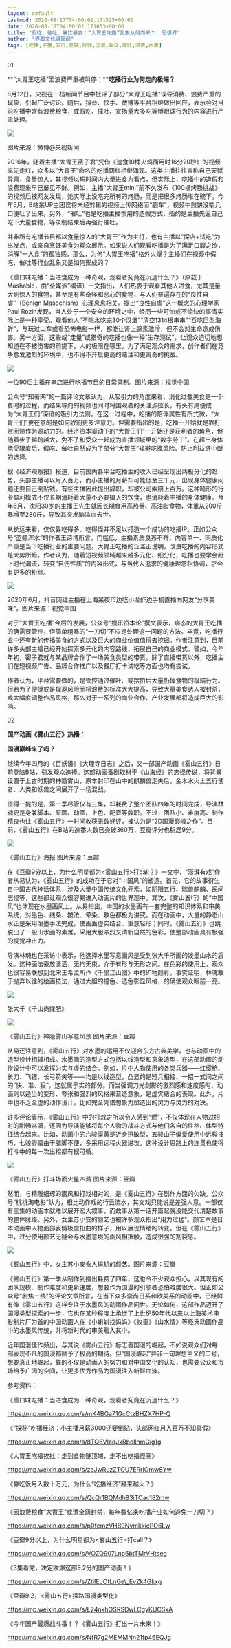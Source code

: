 ```yaml
---
layout: default
Lastmod: 2020-08-17T04:00:02.171525+00:00
date: 2020-08-17T04:00:02.171033+00:00
title: "假吃、催吐、暴饮暴食：“大胃王吃播”乱象从何而来？| 思想界"
author: "界面文化编辑部"
tags: [吃播,主播,五行,豆瓣,视频,国漫,观众,催吐,浪费,水墨]
---
```


01

**“大胃王吃播”因浪费严重被叫停：****吃播行业为何走向极端？**

  

  

8月12日，央视在一档新闻节目中批评了部分“大胃王吃播”误导消费、浪费严重的现象，引起广泛讨论。随后，抖音、快手、微博等平台相继做出回应，表示会对目前吃播中含有浪费粮食，或假吃、催吐、宣扬量大多吃等博眼球行为的内容进行严肃处理。

![](https://images.weserv.nl/?url=https%3A//mmbiz.qpic.cn/mmbiz_jpg/eVgFJeI3G7WrRyVJZR2oXEJUFr3yof4TX8QzuficwOFtBicDAeQ9ic1d7qqWF3fejl8X7roe9kmzbf8c2hLhpRmFg/640%3Fwx_fmt%3Djpeg)

图片来源：微博@央视新闻

2016年，随着主播“大胃王密子君”凭借《速食10桶火鸡面用时16分20秒》的视频率先走红，众多以“大胃王”命名的吃播网红相继涌现。这类主播往往宣称自己天赋异禀，食量惊人，其视频以短时间内大量进食为看点，但实际上，吃播中的造假和浪费现象早已屡见不鲜。例如，主播“大胃王mini”前不久发布《100根烤肠挑战》的视频后被网友发现，她实际上没吃完所有的烤肠，而是把很多烤肠堆在碗下。今年5月，B站某UP主因误将未经剪辑的视频上传网络而“翻车”，视频中煎饼没嚼几口便吐了出来。另外，“催吐”也是吃播主播惯用的造假方式，指的是主播先逼自己吃下大量食物，等录制结束后再强行催吐。

并非所有吃播节目都以食量惊人的“大胃王”作为主打，也有主播以“探店+试吃”为出发点，或亲自烹饪美食为观众展示。如果说人们观看吃播是为了满足口腹之欲，消解“一人食”的孤独感，那么，为何“大胃王吃播”格外火爆？主播们在视频中假吃、催吐等行业乱象又是如何形成的？

《重口味吃播：当进食成为一种奇观，观看者究竟在沉迷什么？》（原载于Mashable，由“全媒派”编译）一文指出，人们热衷于观看其他人进食，尤其是量大到惊人的食物，甚至是有些奇怪和恶心的食物，与人们普遍存在的“良性自虐”（Benign Masochism）心理息息相关。提出“良性自虐”这一概念的心理学家Paul Rozin发现，当人处于一个安全的环境之中，经历一些可怕或不愉快的事情实际上是一种享受。观看他人“不喝水吃完30个汉堡”“清空1314根串串”“吞吃巨型海鲜”，与玩过山车或看恐怖电影一样，都能让肾上腺素激增，但不会对生命造成伤害。另一方面，这些或“走量”或猎奇的吃播也像一种“生存测试”，让观众迫切地想知道在不被伤害的前提下，人的极限在哪里。为了满足观众的需求，创作者们在竞争愈发激烈的环境中，也不得不开启更高的赌注和更离奇的挑战。

![](https://images.weserv.nl/?url=https%3A//mmbiz.qpic.cn/mmbiz_jpg/eVgFJeI3G7WrRyVJZR2oXEJUFr3yof4TPXY5sxD6WWE1ujaToIvjcl4ykc1HqtnpvkdJHvfK86RGtFSuwyJ5HA/640%3Fwx_fmt%3Djpeg)

一位90后主播在串店进行吃播节目的日常录制。图片来源：视觉中国

公众号“知著网”的一篇评论文章认为，从吸引力的角度来看，消化过载美食是一个费时的过程，而结果导向的视频也同时将围观者的关注点拉长，有头有尾便成为“大胃王们”深谙的吸引力法则。在这一过程中，吃播的陪伴属性有所式微，“大胃王们”更在意的是如何收割更多注意力。但需要指出的是，吃播一开始就是靠打赏回馈作为源动力的。经济资本驱动下的“大胃王们”一开始还是获利者的角色，但随着步子越跨越大，免不了和受众一起成为直播领域里的“数字劳工”。在超出身体承受限度后，假吃、催吐自然成为了部分“大胃王”规避吃撑风险、防止利益链中断的选择。

据《经济观察报》报道，目前国内各平台吃播主的收入已经呈现出两极分化的趋势。头部主播可以月入百万，而小主播的月薪却可能低至三千元，出现身体健康问题还要自己倒贴钱。有些主播因此提出辞职，却被公司索赔上百万。这种畸形的行业盈利模式不仅长期消耗着大量不必要摄入的饮食，也消耗着主播的身体健康。今年6月，沈阳30岁的主播王先生就因长期食用高热量、高油脂食物，体重从200斤暴增至280斤，导致其突发脑溢血去世。

从长远来看，仅仅靠吃得多、吃得怪并不足以打造一个成功的吃播IP。正如公众号“蓝鲸浑水”的作者王诗博所言，门槛低，主播素质良莠不齐，内容单一、同质化严重是当下吃播行业的主要问题。大胃王吃播的泛滥正说明，改良吃播的内容形式是大势所趋。作者认为，随着短视频领域越来越多元化、细分化，吃播也要学会赶上时代潮流，转变“自伤性质”的内容形式，与当代人追求的健康理念相协调，才会有更多的粉丝。

![](https://images.weserv.nl/?url=https%3A//mmbiz.qpic.cn/mmbiz_jpg/eVgFJeI3G7WrRyVJZR2oXEJUFr3yof4To6Hvr3Emkaiaj8qafcSuunkfo2rs736ezmRU2xYJRjJqbTEEF3uBHxA/640%3Fwx_fmt%3Djpeg)

2020年6月，抖音网红主播在上海某夜市边吃小龙虾边手机直播向网友“分享美味”。图片来源：视觉中国

对于“大胃王吃播”今后的发展，公众号“娱乐资本论”撰文表示，病态的大胃王吃播的确需要管控，但简单粗暴的“一刀切”不应是处理这一问题的方法。毕竟，吃播行业中还有新的传播美食的方式以及巨大的商业价值值得去挖掘。作者注意到，目前许多头部主播已经开始探索多元化的内容路线，拓展自己的商业模式。譬如，今年年初，密子君就与某品牌合作了一场美食类型的带货。除了直播带货以外，吃播主们在短视频广告、品牌合作推广以及餐厅打卡试吃等方面也均有尝试。

作者认为，平台需要做的，是管控通过催吐、或摆拍后大量扔掉食物的极端行为。但若为了便捷或是规避风险而将浪费的标准大大提高，导致大量美食达人被封杀，或大幅度调整作品风格，那么对于一系列的商业合作、产业发展都将造成巨大的影响。

02

**国产动画《雾山五行》热播：**

**国漫巅峰来了吗？**

  

  

继续今年四月的《百妖谱》《大理寺日志》之后，又一部国产动画《雾山五行》日前登陆B站，引发观众追捧。这部动画番剧取材于《山海经》的志怪传说，将背景设置于上古时期的神隐雾山，原本封印在山中的麒麟兽走失后，金木水火土五行使者、人类和妖兽之间展开了一场混战。

值得一提的是，第一季尽管仅有三集，却耗费了整个团队四年的时间完成，导演林魂更是身兼脚本、原画、动画、上色、配音等数职。不过，团队小、难度高、制作精良也让《雾山五行》一时间收获无数好评，被认为是“2D国漫巅峰之作”。目前，《雾山五行》在B站的追番人数已突破360万，豆瓣评分也稳居9分。

![](https://images.weserv.nl/?url=https%3A//mmbiz.qpic.cn/mmbiz_jpg/eVgFJeI3G7WrRyVJZR2oXEJUFr3yof4TibMVLk8KXSOPwpSIoRMibXHyuEcbrGicRNQTM0BaO3avUEY8N8NH2GKIw/640%3Fwx_fmt%3Djpeg)

《雾山五行》海报 图片来源：豆瓣

在《豆瓣9分以上，为什么明星都为<雾山五行>打call？》一文中，“澎湃有戏”作者从易认为，《雾山五行》的成功在于它对“中国风”的塑造。首先，它的故事衍生自中国古代神话体系，涉及大量中国传统文化元素，如阴阳五行、瑞兽麒麟、民间志怪等，这些都让观众很容易进入动画片的世界观中。其次，《雾山五行》的“中国风”也体现在水墨画风上。从易指出，中国的水墨画有一套完整的知识体系和审美系统，对墨色、线条、皴法、晕染、敷色都极为讲究。而在动画中，大量的静态山水正是采用泼墨手法完成，使画面虚实结合、重意轻形；同时，《雾山五行》也跳脱出了一般山水画的素雅，采用大胆浓烈又清新自然的色彩，使整部动画具有极强的视觉冲击力。

导演林魂也在采访中表示，他选择水墨写意画风是受到张大千所画的泼墨山水的启发。这种画法豪放潇洒，无拘无束，介于有形与无形之间。在色彩的使用上，观众也很容易联想到北宋王希孟所作《千里江山图》中的矿物颜彩。事实证明，林魂敢于抛弃以往的绘画技法，通过大胆的撞色、选色彰显风格，的确使观众眼前一亮。

![](https://images.weserv.nl/?url=https%3A//mmbiz.qpic.cn/mmbiz_jpg/eVgFJeI3G7WrRyVJZR2oXEJUFr3yof4TEa5ANXRETN6vVkawJpFY0xgH8Gbv8DV3D5sy0K7iaMibB3zo6awLnianQ/640%3Fwx_fmt%3Djpeg)

张大千《千山尚绿肥》

![](https://images.weserv.nl/?url=https%3A//mmbiz.qpic.cn/mmbiz_jpg/eVgFJeI3G7WrRyVJZR2oXEJUFr3yof4TicS67kIKbyN7iabPBlnxf4A8NpA58WGDN7KibiarVBRt1eJbwmYO0LGuUw/640%3Fwx_fmt%3Djpeg)

《雾山五行》神隐雾山写意风景 图片来源：豆瓣

从易还注意到，《雾山五行》对水墨的运用不仅迎合东方古典美学，也与动画中的造型设计相辅相成。水墨画的造型方式包括以线造型和意象造型，在这部动画的动作设计中可以发挥为实与虚的结合。例如，片中人物使用的各类兵器——红缨枪、长刀、飞镖、长弓箭矢等——均是以线造型，凸显的是短兵相接、一招一式间之间的“快、准、狠”，这就属于实的部分。而当强调刀光剑影的激烈感和速度感时，动画则以适当的变形、夸张和强烈的风格来营造意象，是虚实结合的表现。此外，片中也不乏全虚的动作设计，比如完全凭借想象力塑造出的灵力与灵力的对决。

许多评论表示，《雾山五行》中的打戏之所以令人感到“燃”，不仅体现在人物过招时的酣畅淋漓，还因为导演能够将每个人物的战斗方式与他们各自的性格、体型特征结合起来。比如，动画中的六骏渠黄是近身迅敏型，五骏山子偏爱使用中远程技巧，七骏骅骝由于腿脚不便，多采用远程火器进攻。这种设计思路上的连贯也使得打斗中的每一次出招都有据可循。

![](https://images.weserv.nl/?url=https%3A//mmbiz.qpic.cn/mmbiz_jpg/eVgFJeI3G7WrRyVJZR2oXEJUFr3yof4TKMFwpWiaPcz0lhxxNgw1scGHMibicxpT94Y3xNlAfWUfV3GOZGKibP2q3A/640%3Fwx_fmt%3Djpeg)

《雾山五行》打斗场面火星四溅 图片来源：豆瓣

然而，与精雕细琢的画风和打戏相对的，是《雾山五行》在剧作方面的欠缺。公众号“桃桃淘电影”认为，相比动作戏的行云流水，其文戏只能说是差强人意。一部仅有三集的动画本就难以展开宏大叙事，而故事从第一话开篇起就没能交代清楚故事的整体脉络。另外，女主苏小安的颜艺也被许多观众指出“用力过猛”。颜艺本是日本动画中人物面部表情极度扭曲的样子，用以展现情绪的转变。但在《雾山五行》中，过分使用颜艺无疑会与水墨意境的画风相抵触，造成很强的割裂感。

![](https://images.weserv.nl/?url=https%3A//mmbiz.qpic.cn/mmbiz_png/eVgFJeI3G7WrRyVJZR2oXEJUFr3yof4Tzr5tegLfxc8pS0vvHEUnBf0NWfoVNw1YYZ9iaHhkfpYO92Z4lZgt5Ug/640%3Fwx_fmt%3Dpng)

《雾山五行》中，女主苏小安令人尴尬的颜艺。图片来源：豆瓣

《雾山五行》第一季从制作到播出耗费了四年，这也令不少观众担心，以其现有的团队规模、制作难度和更新速度，想要作为国漫的引领者恐怕难度很大。但正如公众号“剧焦一线”的评论文章所言，在当下众多崇尚日系和欧美系的动画中，已经鲜有像《雾山五行》这样专注于水墨风的动画作品问世。无论如何，这部作品迈开了国漫类型探索的一步，它也在某种程度上承继了上世纪50年代以来以上海美术电影制片厂为首的中国动画人在《小蝌蚪找妈妈》《牧童》《山水情》等经典动画作品中的水墨风传统，并将新时代的审美融入其中。

近年国漫佳作频出，与其说《雾山五行》标志着国漫的崛起，不如说观众们对每一部表现不凡的国漫都赋予了极高的期待。但“国漫崛起”并非一句理想主义的口号，想要真正地崛起，靠的不仅是动画人的努力和对中国文化的认知，也需要公众和市场给予广阔的空间，让更多优秀作品为国漫注入新鲜血液。

参考资料：

《重口味吃播：当进食成为一种奇观，观看者究竟在沉迷什么？》

https://mp.weixin.qq.com/s/mK4BGa71GcCtzBHZX7HP-Q

《“探秘”吃播经济：小主播月薪3000还要倒贴，头部网红月入百万不知真假》

https://mp.weixin.qq.com/s/8TQ6VIaqJxRbeIlnmGig1g

《大胃王吃播挨批：走到食物链顶端，走不出吃播怪圈》

https://mp.weixin.qq.com/s/zeJwRuzZTOU7ERrlOmw8Yw

《靠吃饭月入数十万元，为什么“吃播经济”越来越火？》

https://mp.weixin.qq.com/s/QcQr1BQMdh83iTOac182mw

《因浪费粮食“大胃王”或遭全网封禁，每年数亿条吃播产业如何避免一刀切？》

https://mp.weixin.qq.com/s/p0femzVHB9NvmkkicPO6Lw

《豆瓣9分以上，为什么明星都为<雾山五行>打call？》

https://mp.weixin.qq.com/s/VOZQ907Lno6btTMrVHtseg

《3集看完，决定吹爆这部9.2分的国产动画！》

https://mp.weixin.qq.com/s/ZtiIEJOtLnGe\_EvZk4Gkxg

《豆瓣9.2，<雾山五行>探路国漫类型化》

https://mp.weixin.qq.com/s/L24nkhOSRSDwLCgyKUCSxA

《今年国产最燃战斗番！？《雾山五行》打出一片未来！》

https://mp.weixin.qq.com/s/NfR7g2MEMMNn21fp46EQJg

